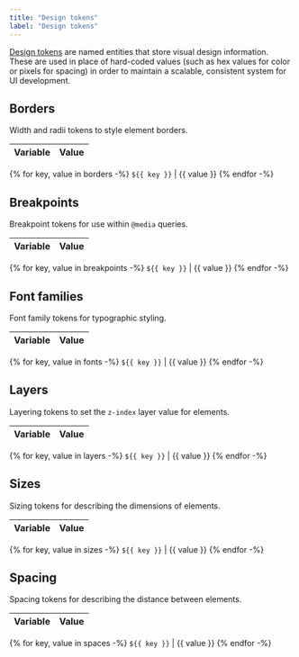 ```yaml
---
title: "Design tokens"
label: "Design tokens"
---
```

[Design tokens](https://medium.com/eightshapes-llc/25dd82d58421) are named entities that store visual design information. These are used in place of hard-coded values (such as hex values for color or pixels for spacing) in order to maintain a scalable, consistent system for UI development.

## Borders
Width and radii tokens to style element borders.

Variable  | Value
----------|------------
{% for key, value in borders -%}
`${{ key }}` | {{ value }}
{% endfor -%}

## Breakpoints
Breakpoint tokens for use within `@media` queries.

Variable  | Value
----------|------------
{% for key, value in breakpoints -%}
`${{ key }}` | {{ value }}
{% endfor -%}

## Font families
Font family tokens for typographic styling.

Variable  | Value
----------|------------
{% for key, value in fonts -%}
`${{ key }}` | {{ value }}
{% endfor -%}

## Layers
Layering tokens to set the `z-index` layer value for elements.

Variable  | Value
----------|------------
{% for key, value in layers -%}
`${{ key }}` | {{ value }}
{% endfor -%}

## Sizes
Sizing tokens for describing the dimensions of elements.

Variable  | Value
----------|------------
{% for key, value in sizes -%}
`${{ key }}` | {{ value }}
{% endfor -%}

## Spacing
Spacing tokens for describing the distance between elements.

Variable  | Value
----------|------------
{% for key, value in spaces -%}
`${{ key }}` | {{ value }}
{% endfor -%}

